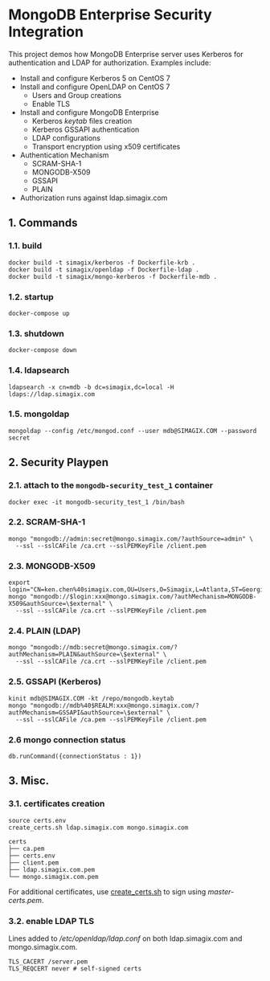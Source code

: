 # MongoDB Enterprise Security Integration
This project demos how MongoDB Enterprise server uses Kerberos for authentication and LDAP for authorization.  Examples include:

- Install and configure Kerberos 5 on CentOS 7
- Install and configure OpenLDAP on CentOS 7
  - Users and Group creations
  - Enable TLS
- Install and configure MongoDB Enterprise
  - Kerberos *keytab* files creation
  - Kerberos GSSAPI authentication
  - LDAP configurations
  - Transport encryption using x509 certificates
- Authentication Mechanism
  - SCRAM-SHA-1
  - MONGODB-X509
  - GSSAPI
  - PLAIN
- Authorization runs against ldap.simagix.com

## 1. Commands
### 1.1. build
```
docker build -t simagix/kerberos -f Dockerfile-krb .
docker build -t simagix/openldap -f Dockerfile-ldap .
docker build -t simagix/mongo-kerberos -f Dockerfile-mdb .
```

### 1.2. startup
```
docker-compose up
```

### 1.3. shutdown
```
docker-compose down
```

### 1.4. ldapsearch
```
ldapsearch -x cn=mdb -b dc=simagix,dc=local -H ldaps://ldap.simagix.com
```

### 1.5. mongoldap
```
mongoldap --config /etc/mongod.conf --user mdb@SIMAGIX.COM --password secret
```

## 2. Security Playpen
### 2.1. attach to the `mongodb-security_test_1` container

```
docker exec -it mongodb-security_test_1 /bin/bash
```

### 2.2. SCRAM-SHA-1
```
mongo "mongodb://admin:secret@mongo.simagix.com/?authSource=admin" \
  --ssl --sslCAFile /ca.crt --sslPEMKeyFile /client.pem
```

### 2.3. MONGODB-X509
```
export login="CN=ken.chen%40simagix.com,OU=Users,O=Simagix,L=Atlanta,ST=Georgia,C=US"
mongo "mongodb://$login:xxx@mongo.simagix.com/?authMechanism=MONGODB-X509&authSource=\$external" \
  --ssl --sslCAFile /ca.crt --sslPEMKeyFile /client.pem
```

### 2.4. PLAIN (LDAP)
```
mongo "mongodb://mdb:secret@mongo.simagix.com/?authMechanism=PLAIN&authSource=\$external" \
  --ssl --sslCAFile /ca.crt --sslPEMKeyFile /client.pem
```

### 2.5. GSSAPI (Kerberos)
```
kinit mdb@SIMAGIX.COM -kt /repo/mongodb.keytab
mongo "mongodb://mdb%40$REALM:xxx@mongo.simagix.com/?authMechanism=GSSAPI&authSource=\$external" \
  --ssl --sslCAFile /ca.pem --sslPEMKeyFile /client.pem
```

### 2.6 mongo connection status
```
db.runCommand({connectionStatus : 1})
```

## 3. Misc.
### 3.1. certificates creation
```
source certs.env
create_certs.sh ldap.simagix.com mongo.simagix.com

certs
├── ca.pem
├── certs.env
├── client.pem
├── ldap.simagix.com.pem
└── mongo.simagix.com.pem
```
For additional certificates, use [create_certs.sh](https://github.com/simagix/mongo-x509) to sign using *master-certs.pem*.

### 3.2. enable LDAP TLS
Lines added to */etc/openldap/ldap.conf* on both ldap.simagix.com and mongo.simagix.com.

```
TLS_CACERT /server.pem
TLS_REQCERT never # self-signed certs
```
